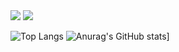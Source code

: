 <!--뱃지 활용-->
<img src="https://img.shields.io/badge/python-4B89DC?style=flat-square&logo=python&logoColor=White"/>
<a href="https://hits.seeyoufarm.com"><img src="https://hits.seeyoufarm.com/api/count/incr/badge.svg?url=https%3A%2F%2Fgithub.com%2FMincheol710313%2F&count_bg=%2379C83D&title_bg=%23555555&icon=github.svg&icon_color=%23E7E7E7&title=Mincheol+Github&edge_flat=false"/></a>

<!--Github Status 활용-->
![Top Langs](https://github-readme-stats.vercel.app/api/top-langs/?username=Mincheol710313)
![Anurag's GitHub stats](https://github-readme-stats.vercel.app/api?username=Mincheol710313)]
